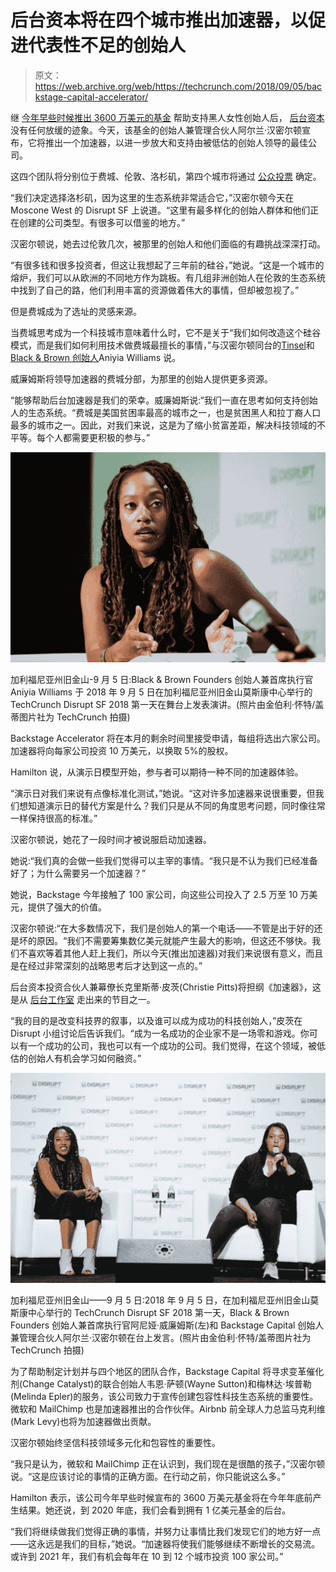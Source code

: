 # 后台资本将在四个城市推出加速器，以促进代表性不足的创始人

> 原文：<https://web.archive.org/web/https://techcrunch.com/2018/09/05/backstage-capital-accelerator/>

继 [今年早些时候推出 3600 万美元的基金](https://web.archive.org/web/20230307214830/https://techcrunch.com/2018/05/07/backstage-capital/) 帮助支持黑人女性创始人后， [后台资本](https://web.archive.org/web/20230307214830/http://backstagecapital.com/) 没有任何放缓的迹象。今天，该基金的创始人兼管理合伙人阿尔兰·汉密尔顿宣布，它将推出一个加速器，以进一步放大和支持由被低估的创始人领导的最佳公司。

这四个团队将分别位于费城、伦敦、洛杉矶，第四个城市将通过 [公众投票](https://web.archive.org/web/20230307214830/http://backstagecapital.com/accelerator/vote/) 确定。

“我们决定选择洛杉矶，因为这里的生态系统非常适合它，”汉密尔顿今天在 Moscone West 的 Disrupt SF 上说道。“这里有最多样化的创始人群体和他们正在创建的公司类型。有很多可以借鉴的地方。”

汉密尔顿说，她去过伦敦几次，被那里的创始人和他们面临的有趣挑战深深打动。

“有很多钱和很多投资者，但这让我想起了三年前的硅谷，”她说。“这是一个城市的熔炉，我们可以从欧洲的不同地方作为跳板。有几组非洲创始人在伦敦的生态系统中找到了自己的路，他们利用丰富的资源做着伟大的事情，但却被忽视了。”

但是费城成为了选址的灵感来源。

当费城思考成为一个科技城市意味着什么时，它不是关于“我们如何改造这个硅谷模式，而是我们如何利用技术做费城最擅长的事情，”与汉密尔顿同台的[Tinsel](https://web.archive.org/web/20230307214830/http://tinsel.me/about/)和 [Black & Brown 创始人](https://web.archive.org/web/20230307214830/https://blackandbrownfounders.com/)Aniyia Williams 说。

威廉姆斯将领导加速器的费城分部，为那里的创始人提供更多资源。

“能够帮助后台加速器是我们的荣幸。威廉姆斯说:“我们一直在思考如何支持创始人的生态系统。“费城是美国贫困率最高的城市之一，也是贫困黑人和拉丁裔人口最多的城市之一。因此，对我们来说，这是为了缩小贫富差距，解决科技领域的不平等。每个人都需要更积极的参与。”

![](img/097bad040b7f79705233246d8a317298.png)

加利福尼亚州旧金山-9 月 5 日:Black & Brown Founders 创始人兼首席执行官 Aniyia Williams 于 2018 年 9 月 5 日在加利福尼亚州旧金山莫斯康中心举行的 TechCrunch Disrupt SF 2018 第一天在舞台上发表演讲。(照片由金伯利·怀特/盖蒂图片社为 TechCrunch 拍摄)

Backstage Accelerator 将在本月的剩余时间里接受申请，每组将选出六家公司。加速器将向每家公司投资 10 万美元，以换取 5%的股权。

Hamilton 说，从演示日模型开始，参与者可以期待一种不同的加速器体验。

“演示日对我们来说有点像标准化测试，”她说。“这对许多加速器来说很重要，但我们想知道演示日的替代方案是什么？我们只是从不同的角度思考问题，同时像往常一样保持很高的标准。”

汉密尔顿说，她花了一段时间才被说服启动加速器。

她说:“我们真的会做一些我们觉得可以主宰的事情。“我只是不认为我们已经准备好了；为什么需要另一个加速器？”

她说，Backstage 今年接触了 100 家公司，向这些公司投入了 2.5 万至 10 万美元，提供了强大的价值。

汉密尔顿说:“在大多数情况下，我们是创始人的第一个电话——不管是出于好的还是坏的原因。“我们不需要筹集数亿美元就能产生最大的影响，但这还不够快。我们不喜欢等着其他人赶上我们，所以今天(推出加速器)对我们来说很有意义，而且是在经过非常深刻的战略思考后才达到这一点的。”

后台资本投资合伙人兼幕僚长克里斯蒂·皮茨(Christie Pitts)将担纲《加速器》，这是从 [后台工作室](https://web.archive.org/web/20230307214830/http://backstagecapital.com/studio/) 走出来的节目之一。

“我的目的是改变科技界的叙事，以及谁可以成为成功的科技创始人，”皮茨在 Disrupt 小组讨论后告诉我们。“成为一名成功的企业家不是一场零和游戏。你可以有一个成功的公司，我也可以有一个成功的公司。我们觉得，在这个领域，被低估的创始人有机会学习如何融资。”

![](img/55051213013c449b8fabe44bde2620ee.png)

加利福尼亚州旧金山——9 月 5 日:2018 年 9 月 5 日，在加利福尼亚州旧金山莫斯康中心举行的 TechCrunch Disrupt SF 2018 第一天，Black & Brown Founders 创始人兼首席执行官阿尼娅·威廉姆斯(左)和 Backstage Capital 创始人兼管理合伙人阿尔兰·汉密尔顿在台上发言。(照片由金伯利·怀特/盖蒂图片社为 TechCrunch 拍摄)

为了帮助制定计划并与四个地区的团队合作，Backstage Capital 将寻求变革催化剂(Change Catalyst)的联合创始人韦恩·萨顿(Wayne Sutton)和梅林达·埃普勒(Melinda Epler)的服务，该公司致力于宣传创建包容性科技生态系统的重要性。微软和 MailChimp 也是加速器推出的合作伙伴。Airbnb 前全球人力总监马克利维(Mark Levy)也将为加速器做出贡献。

汉密尔顿始终坚信科技领域多元化和包容性的重要性。

“我只是认为，微软和 MailChimp 正在认识到，我们现在是很酷的孩子，”汉密尔顿说。“这是应该讨论的事情的正确方面。在行动之前，你只能说这么多。”

Hamilton 表示，该公司今年早些时候宣布的 3600 万美元基金将在今年年底前产生结果。她还说，到 2020 年底，我们会看到拥有 1 亿美元基金的后台。

“我们将继续做我们觉得正确的事情，并努力让事情比我们发现它们的地方好一点——这永远是我们的目标，”她说。“加速器将使我们能够继续不断增长的交易流。或许到 2021 年，我们有机会每年在 10 到 12 个城市投资 100 家公司。”